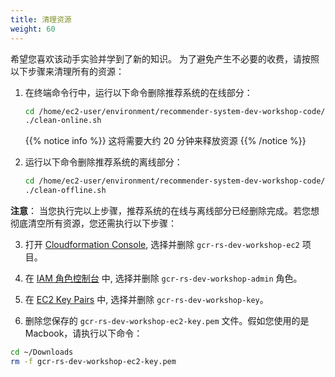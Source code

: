 ```yaml
---
title: 清理资源
weight: 60
---
```


希望您喜欢该动手实验并学到了新的知识。 为了避免产生不必要的收费，请按照以下步骤来清理所有的资源： 

1. 在终端命令行中，运行以下命令删除推荐系统的在线部分： 
    ```sh
    cd /home/ec2-user/environment/recommender-system-dev-workshop-code/scripts
    ./clean-online.sh
    ```
   
   {{% notice info %}}
   这将需要大约 20 分钟来释放资源 
   {{% /notice %}}

2. 运行以下命令删除推荐系统的离线部分： 
    ```sh
    cd /home/ec2-user/environment/recommender-system-dev-workshop-code/scripts
    ./clean-offline.sh
    ```
 
**注意**： 当您执行完以上步骤，推荐系统的在线与离线部分已经删除完成。若您想彻底清空所有资源，您还需执行以下步骤：

3. 打开 [Cloudformation Console](https://ap-southeast-1.console.aws.amazon.com/cloudformation/home?region=ap-northeast-1#/), 选择并删除 `gcr-rs-dev-workshop-ec2` 项目。

4. 在 [IAM 角色控制台](https://console.aws.amazon.com/iam/home#/roles) 中, 选择并删除 `gcr-rs-dev-workshop-admin` 角色。

5. 在 [EC2 Key Pairs](https://console.aws.amazon.com/ec2/v2/home#KeyPairs:search=gcr-rs-dev-workshop-key) 中, 选择并删除 `gcr-rs-dev-workshop-key`。

6. 删除您保存的 `gcr-rs-dev-workshop-ec2-key.pem` 文件。假如您使用的是 Macbook，请执行以下命令：

```sh
cd ~/Downloads
rm -f gcr-rs-dev-workshop-ec2-key.pem
```

